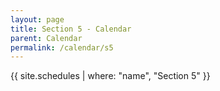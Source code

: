 ```yaml
---
layout: page
title: Section 5 - Calendar
parent: Calendar
permalink: /calendar/s5
---
```


{{ site.schedules | where: "name", "Section 5" }}